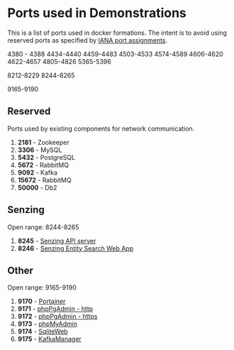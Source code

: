 # Ports used in Demonstrations

This is a list of ports used in docker formations.
The intent is to avoid using reserved ports as specified by
[IANA port assignments](http://www.iana.org/assignments/service-names-port-numbers/service-names-port-numbers.txt).

4380 - 4388
4434-4440
4459-4483
4503-4533
4574-4589
4606-4620
4622-4657
4805-4826
5365-5396

8212-8229
8244-8265


9165-9190


## Reserved

Ports used by existing components for network communication.

1.  **2181** - Zookeeper
1.  **3306** - MySQL
1.  **5432** - PostgreSQL
1.  **5672** - RabbitMQ
1.  **9092** - Kafka
1. **15672** - RabbitMQ
1. **50000** - Db2

## Senzing

Open range: 8244-8265

1. **8245** - [Senzing API server](https://github.com/Senzing/senzing-api-server)
1. **8246** - [Senzing Entity Search Web App](https://github.com/Senzing/entity-search-web-app)

## Other

Open range: 9165-9190

1. **9170** - [Portainer]()
1. **9171** - [phpPgAdmin - http]()
1. **9172** - [phpPgAdmin - https]()
1. **9173** - [phpMyAdmin]()
1. **9174** - [SqliteWeb]()
1. **9175** - [KafkaManager]()

